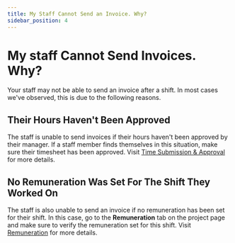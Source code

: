 ```yaml
---
title: My Staff Cannot Send an Invoice. Why?
sidebar_position: 4
---
```


# My staff Cannot Send Invoices. Why?

Your staff may not be able to send an invoice after a shift. In most cases we've observed, this is due to the following reasons.  

## Their Hours Haven't Been Approved
The staff is unable to send invoices if their hours haven't been approved by their manager. If a staff member finds themselves in this situation, make sure their timesheet has been approved. Visit [Time Submission & Approval](../timetracking/submissions.md) for more details. 

## No Remuneration Was Set For The Shift They Worked On 
The staff is also unable to send an invoice if no remuneration has been set for their shift. In this case, go to the **Remuneration** tab on the project page and make sure to verify the remuneration set for this shift. Visit [Remuneration](../scheduling/remuneration.md) for more details.